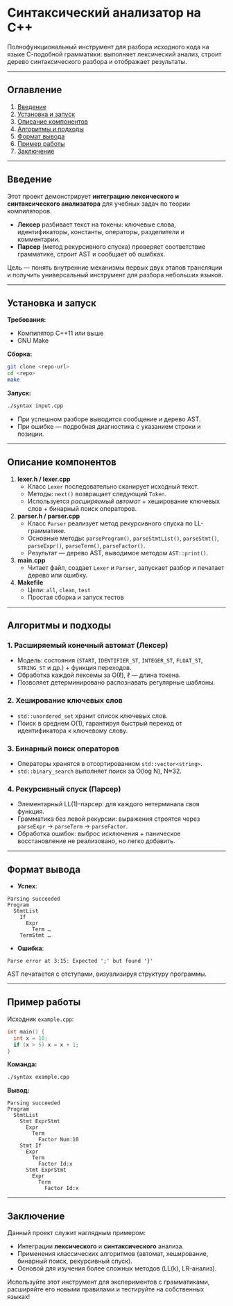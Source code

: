 # Синтаксический анализатор на C++

Полнофункциональный инструмент для разбора исходного кода на языке С-подобной грамматики: выполняет лексический анализ, строит дерево синтаксического разбора и отображает результаты.

***

## Оглавление

1. [Введение](#%D0%B2%D0%B2%D0%B5%D0%B4%D0%B5%D0%BD%D0%B8%D0%B5)
2. [Установка и запуск](#%D1%83%D1%81%D1%82%D0%B0%D0%BD%D0%BE%D0%B2%D0%BA%D0%B0-%D0%B8-%D0%B7%D0%B0%D0%BF%D1%83%D1%81%D0%BA)
3. [Описание компонентов](#%D0%BE%D0%BF%D0%B8%D1%81%D0%B0%D0%BD%D0%B8%D0%B5-%D0%BA%D0%BE%D0%BC%D0%BF%D0%BE%D0%BD%D0%B5%D0%BD%D1%82%D0%BE%D0%B2)
4. [Алгоритмы и подходы](#%D0%B0%D0%BB%D0%B3%D0%BE%D1%80%D0%B8%D1%82%D0%BC%D1%8B-%D0%B8-%D0%BF%D0%BE%D0%B4%D1%85%D0%BE%D0%B4%D1%8B)
5. [Формат вывода](#%D1%84%D0%BE%D1%80%D0%BC%D0%B0%D1%82-%D0%B2%D1%8B%D0%B2%D0%BE%D0%B4%D0%B0)
6. [Пример работы](#%D0%BF%D1%80%D0%B8%D0%BC%D0%B5%D1%80-%D1%80%D0%B0%D0%B1%D0%BE%D1%82%D1%8B)
7. [Заключение](#%D0%B7%D0%B0%D0%BA%D0%BB%D1%8E%D1%87%D0%B5%D0%BD%D0%B8%D0%B5)

***

## Введение

Этот проект демонстрирует **интеграцию лексического и синтаксического анализатора** для учебных задач по теории компиляторов.

- **Лексер** разбивает текст на токены: ключевые слова, идентификаторы, константы, операторы, разделители и комментарии.
- **Парсер** (метод рекурсивного спуска) проверяет соответствие грамматике, строит AST и сообщает об ошибках.

Цель — понять внутренние механизмы первых двух этапов трансляции и получить универсальный инструмент для разбора небольших языков.

***

## Установка и запуск

**Требования:**

- Компилятор C++11 или выше
- GNU Make

**Сборка:**

```bash
git clone <repo-url>
cd <repo>
make
```

**Запуск:**

```bash
./syntax input.cpp
```

- При успешном разборе выводится сообщение и дерево AST.
- При ошибке — подробная диагностика с указанием строки и позиции.

***

## Описание компонентов

1. **lexer.h / lexer.cpp**
    - Класс `Lexer` последовательно сканирует исходный текст.
    - Методы: `next()` возвращает следующий `Token`.
    - Используется _расширяемый автомат_ + хеширование ключевых слов + бинарный поиск операторов.
2. **parser.h / parser.cpp**
    - Класс `Parser` реализует метод рекурсивного спуска по LL-грамматике.
    - Основные методы: `parseProgram()`, `parseStmtList()`, `parseStmt()`, `parseExpr()`, `parseTerm()`, `parseFactor()`.
    - Результат — дерево AST, выводимое методом `AST::print()`.
3. **main.cpp**
    - Читает файл, создает `Lexer` и `Parser`, запускает разбор и печатает дерево или ошибку.
4. **Makefile**
    - Цели: `all`, `clean`, `test`
    - Простая сборка и запуск тестов

***

## Алгоритмы и подходы

### 1. Расширяемый конечный автомат (Лексер)

- Модель: состояния (`START`, `IDENTIFIER_ST`, `INTEGER_ST`, `FLOAT_ST`, `STRING_ST` и др.) + функция переходов.
- Обработка каждой лексемы за O(ℓ), ℓ — длина токена.
- Позволяет детерминировано распознавать регулярные шаблоны.


### 2. Хеширование ключевых слов

- `std::unordered_set` хранит список ключевых слов.
- Поиск в среднем O(1), гарантируя быстрый переход от идентификатора к ключевому слову.


### 3. Бинарный поиск операторов

- Операторы хранятся в отсортированном `std::vector<string>`.
- `std::binary_search` выполняет поиск за O(log N), N≈32.


### 4. Рекурсивный спуск (Парсер)

- Элементарный LL(1)-парсер: для каждого нетерминала своя функция.
- Грамматика без левой рекурсии: выражения строятся через `parseExpr` → `parseTerm` → `parseFactor`.
- Обработка ошибок: выброс исключения + паническое восстановление не реализовано, но легко добавить.

***

## Формат вывода

- **Успех**:

```
Parsing succeeded
Program
  StmtList
    If
      Expr
        Term …
    TermStmt …
```

- **Ошибка**:

```
Parse error at 3:15: Expected ';' but found '}'
```


AST печатается с отступами, визуализируя структуру программы.

***

## Пример работы

Исходник `example.cpp`:

```cpp
int main() {
  int x = 10;
  if (x > 5) x = x + 1;
}
```

**Команда:**

```bash
./syntax example.cpp
```

**Вывод:**

```
Parsing succeeded
Program
  StmtList
    Stmt ExprStmt
      Expr
        Term
          Factor Num:10
    Stmt If
      Expr
        Term
          Factor Id:x
      Stmt ExprStmt
        Expr
          Term
            Factor Id:x
```


***

## Заключение

Данный проект служит наглядным примером:

- Интеграции **лексического** и **синтаксического** анализа.
- Применения классических алгоритмов (автомат, хеширование, бинарный поиск, рекурсивный спуск).
- Основой для изучения более сложных методов (LL(k), LR-анализ).

Используйте этот инструмент для экспериментов с грамматиками, расширяйте его новыми правилами и тестируйте на собственных языках!

